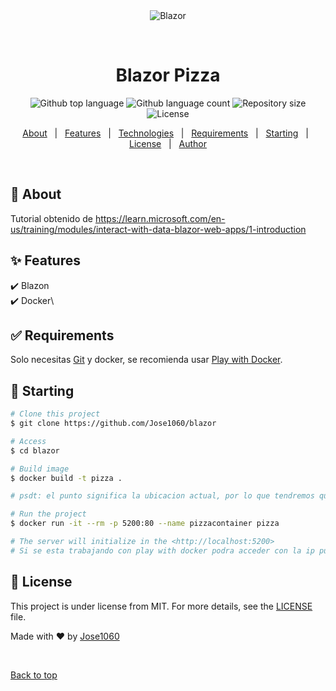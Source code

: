 <div align="center" id="top"> 
  <img src="https://thumbs.gfycat.com/WeightyDopeyCats-size_restricted.gif" alt="Blazor"/>

&#xa0;

  <!-- <a href="https://blazor.netlify.app">Demo</a> -->
</div>



<h1 align="center">Blazor Pizza</h1>

<p align="center">
  <img alt="Github top language" src="https://img.shields.io/github/languages/top/Jose1060/blazor?color=56BEB8">

  <img alt="Github language count" src="https://img.shields.io/github/languages/count/Jose1060/blazor?color=56BEB8">

  <img alt="Repository size" src="https://img.shields.io/github/repo-size/Jose1060/blazor?color=56BEB8">

  <img alt="License" src="https://img.shields.io/github/license/{Jose1060/blazor?color=56BEB8">

  <!-- <img alt="Github issues" src="https://img.shields.io/github/issues/{{YOUR_GITHUB_USERNAME}}/blazor?color=56BEB8" /> -->

  <!-- <img alt="Github forks" src="https://img.shields.io/github/forks/{{YOUR_GITHUB_USERNAME}}/blazor?color=56BEB8" /> -->

  <!-- <img alt="Github stars" src="https://img.shields.io/github/stars/{{YOUR_GITHUB_USERNAME}}/blazor?color=56BEB8" /> -->
</p>

<!-- Status -->

<!-- <h4 align="center">
	🚧  Blazor 🚀 Under construction...  🚧
</h4>

<hr> -->

<p align="center">
  <a href="#dart-about">About</a> &#xa0; | &#xa0; 
  <a href="#sparkles-features">Features</a> &#xa0; | &#xa0;
  <a href="#rocket-technologies">Technologies</a> &#xa0; | &#xa0;
  <a href="#white_check_mark-requirements">Requirements</a> &#xa0; | &#xa0;
  <a href="#checkered_flag-starting">Starting</a> &#xa0; | &#xa0;
  <a href="#memo-license">License</a> &#xa0; | &#xa0;
  <a href="https://github.com/{{YOUR_GITHUB_USERNAME}}" target="_blank">Author</a>
</p>

<br>

## :dart: About

Tutorial obtenido de https://learn.microsoft.com/en-us/training/modules/interact-with-data-blazor-web-apps/1-introduction

## :sparkles: Features

:heavy_check_mark: Blazon\
:heavy_check_mark: Docker\

## :white_check_mark: Requirements

Solo necesitas [Git](https://git-scm.com) y docker, se recomienda usar [Play with Docker](https://labs.play-with-docker.com/).

## :checkered_flag: Starting

```bash
# Clone this project
$ git clone https://github.com/Jose1060/blazor

# Access
$ cd blazor

# Build image
$ docker build -t pizza .

# psdt: el punto significa la ubicacion actual, por lo que tendremos que estar en la misma carpeta que se encuentra el dockerfile en la consola :v

# Run the project
$ docker run -it --rm -p 5200:80 --name pizzacontainer pizza

# The server will initialize in the <http://localhost:5200>
# Si se esta trabajando con play with docker podra acceder con la ip publica que nos ofrece este
```

## :memo: License

This project is under license from MIT. For more details, see the [LICENSE](LICENSE.md) file.

Made with :heart: by <a href="https://github.com/Jose1060" target="_blank">Jose1060</a>

&#xa0;

<a href="#top">Back to top</a>
